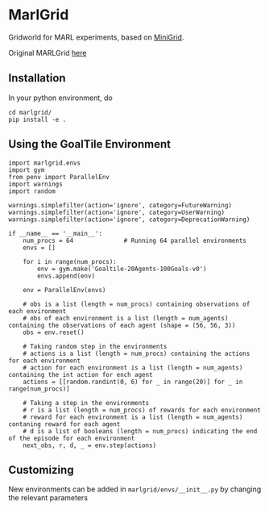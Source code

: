 # MarlGrid
Gridworld for MARL experiments, based on [MiniGrid](https://github.com/maximecb/gym-minigrid).

Original MARLGrid [here](https://github.com/kandouss/marlgrid)

## Installation

In your python environment, do

```
cd marlgrid/
pip install -e .
```

## Using the GoalTile Environment

```python3
import marlgrid.envs
import gym
from penv import ParallelEnv
import warnings
import random

warnings.simplefilter(action='ignore', category=FutureWarning)
warnings.simplefilter(action='ignore', category=UserWarning)
warnings.simplefilter(action='ignore', category=DeprecationWarning)

if __name__ == '__main__':
    num_procs = 64              # Running 64 parallel environments
    envs = []

    for i in range(num_procs):
        env = gym.make('Goaltile-20Agents-100Goals-v0')
        envs.append(env)

    env = ParallelEnv(envs)

    # obs is a list (length = num_procs) containing observations of each environment
    # obs of each environment is a list (length = num_agents) containing the observations of each agent (shape = (56, 56, 3))
    obs = env.reset()
    
    # Taking random step in the environments
    # actions is a list (length = num_procs) containing the actions for each environment
    # action for each environment is a list (length = num_agents) containing the int action for ench agent
    actions = [[random.randint(0, 6) for _ in range(20)] for _ in range(num_procs)]

    # Taking a step in the environments
    # r is a list (length = num_procs) of rewards for each environment
    # reward for each environment is a list (length = num_agents) contaning reward for each agent
    # d is a list of booleans (length = num_procs) indicating the end of the episode for each environment
    next_obs, r, d, _ = env.step(actions)
```

## Customizing

New environments can be added in ```marlgrid/envs/__init__.py``` by changing the relevant parameters


